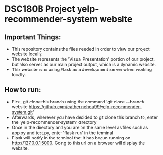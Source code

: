 # DSC180B Project yelp-recommender-system website

## Important Things:
* This repository contains the files needed in order to view our project website locally.
* The website represents the 'Visual Presentation' portion of our project, but also serves as our main project output, which is a dynamic website.
* This website runs using Flask as a development server when working locally.

## How to run:
* First, git clone this branch using the command 'git clone --branch website https://github.com/catherinehou99/yelp-recommender-system.git'
* Afterwards, wherever you have decided to git clone this branch to, enter the 'yelp-recommender-system' directory
* Once in the directory and you are on the same level as files such as app.py and test.py, enter 'flask run' in the terminal
* Flask will notify in the terminal that it has begun running on http://127.0.0.1:5000. Going to this url on a browser will display the website.
